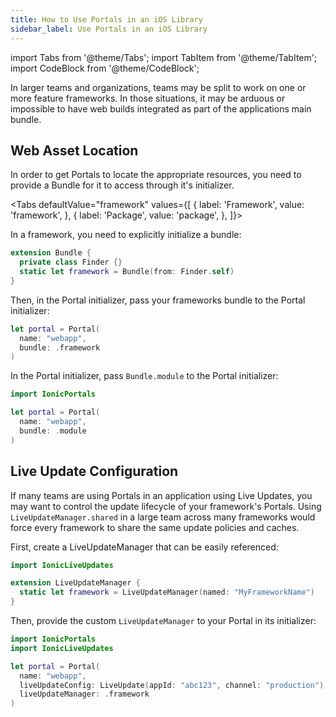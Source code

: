 ```yaml
---
title: How to Use Portals in an iOS Library
sidebar_label: Use Portals in an iOS Library
---
```


import Tabs from '@theme/Tabs';
import TabItem from '@theme/TabItem';
import CodeBlock from '@theme/CodeBlock';

In larger teams and organizations, teams may be split to work on one or more feature frameworks. In those situations, it may be arduous or impossible to have web builds integrated as part of the applications main bundle.

## Web Asset Location

In order to get Portals to locate the appropriate resources, you need to provide a Bundle for it to access through it's initializer.

<Tabs
defaultValue="framework"
values={[
{ label: 'Framework', value: 'framework', },
{ label: 'Package', value: 'package', },
]}>
<Tab value="framework">

In a framework, you need to explicitly initialize a bundle:

```swift title=Bundle+Framework.swift
extension Bundle {
  private class Finder {}
  static let framework = Bundle(from: Finder.self)
}
```

Then, in the Portal initializer, pass your frameworks bundle to the Portal initializer:

```swift
let portal = Portal(
  name: "webapp",
  bundle: .framework
)
```

</Tab>

<Tab value="package">

In the Portal initializer, pass `Bundle.module` to the Portal initializer:

```swift
import IonicPortals

let portal = Portal(
  name: "webapp",
  bundle: .module
)
```

</Tab>

</Tabs>

## Live Update Configuration

If many teams are using Portals in an application using Live Updates, you may want to control the update lifecycle of your framework's Portals. Using `LiveUpdateManager.shared` in a large team across many frameworks would force every framework to share the same update policies and caches.

First, create a LiveUpdateManager that can be easily referenced:

```swift file=LiveUpdateManager+Framework.swift
import IonicLiveUpdates

extension LiveUpdateManager {
  static let framework = LiveUpdateManager(named: "MyFrameworkName")
}
```

Then, provide the custom `LiveUpdateManager` to your Portal in its initializer:

```swift
import IonicPortals
import IonicLiveUpdates

let portal = Portal(
  name: "webapp",
  liveUpdateConfig: LiveUpdate(appId: "abc123", channel: "production"),
  liveUpdateManager: .framework
)
```
